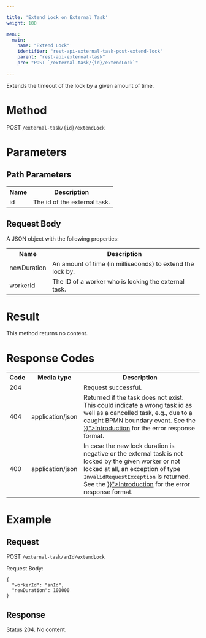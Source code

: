 ```yaml
---

title: 'Extend Lock on External Task'
weight: 100

menu:
  main:
    name: "Extend Lock"
    identifier: "rest-api-external-task-post-extend-lock"
    parent: "rest-api-external-task"
    pre: "POST `/external-task/{id}/extendLock`"

---
```


Extends the timeout of the lock by a given amount of time.

# Method

POST `/external-task/{id}/extendLock`


# Parameters

## Path Parameters

<table class="table table-striped">
  <tr>
    <th>Name</th>
    <th>Description</th>
  </tr>
  <tr>
    <td>id</td>
    <td>The id of the external task.</td>
  </tr>
</table>

## Request Body

A JSON object with the following properties:

<table class="table table-striped">
  <tr>
    <th>Name</th>
    <th>Description</th>
  </tr>
  <tr>
    <td>newDuration</td>
    <td>An amount of time (in milliseconds) to extend the lock by.</td>
  </tr>
  <tr>
    <td>workerId</td>
    <td>The ID of a worker who is locking the external task.</td>
  </tr>
</table>


# Result

This method returns no content.


# Response Codes

<table class="table table-striped">
  <tr>
    <th>Code</th>
    <th>Media type</th>
    <th>Description</th>
  </tr>
  <tr>
    <td>204</td>
    <td></td>
    <td>Request successful.</td>
  </tr>
  <tr>
    <td>404</td>
    <td>application/json</td>
    <td>Returned if the task does not exist. This could indicate a wrong task id as well as a cancelled task, e.g., due to a caught BPMN boundary event. See the <a href="{{< ref "/reference/rest/overview/_index.md#error-handling" >}}">Introduction</a> for the error response format.</td>
  </tr>
   <tr>
    <td>400</td>
    <td>application/json</td>
    <td>In case the new lock duration is negative or the external task is not locked by the given worker or not locked at all, an exception of type <code>InvalidRequestException</code> is returned. See the <a href="{{< ref "/reference/rest/overview/_index.md#error-handling" >}}">Introduction</a> for the error response format.</td>
  </tr>
</table>

# Example

## Request

POST `/external-task/anId/extendLock`

Request Body:

    {
      "workerId": "anId",
      "newDuration": 100000
    }

## Response

Status 204. No content.
